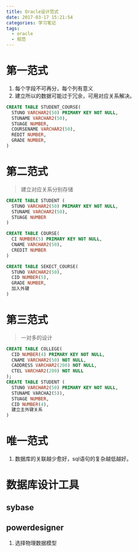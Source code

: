 ```yaml
---
title: Oracle设计范式
date: 2017-03-17 15:21:54
categories: 学习笔记
tags:
  - oracle
  - 规范
---
```


# 第一范式
1. 每个字段不可再分，每个列有意义
2. 建立所以的数据可能过于冗余，可用对应关系解决。

```sql
CREATE TABLE STUDENT_COURSE(
  STUNO VARCHAR2(50) PRIMARY KEY NOT NULL,
  STUNAME VARCHAR2(50),
  STUAGE NUMBER,
  COURSENAME VARCHAR2(50),
  REDIT NUMBER,
  GRADE NUMBER,
)
```
# 第二范式
>建立对应关系分别存储

```sql
CREATE TABLE STUDENT (
  STUNO VARCHAR2(50) PRIMARY KEY NOT NULL,
  STUNAME VARCHAR2(50),
  STUAGE NUMBER
)

CREATE TABLE COURSE(
  CI NUMBER(5) PRIMARY KEY NOT NULL,
  CNAME VARCHAR2(50),
  CREDIT NUMBER
)

CREATE TABLE SEKECT_COURSE(
  STUNO VARCHAR2(50),
  CID NUMBER(5),
  GRADE NUMBER,
  加入外键
)
```
<!--more-->
# 第三范式
>一对多的设计

```sql
CREATE TABLE COLLEGE(
  CID NUMBER(4) PRIMARY KEY NOT NULL,
  CNAME VARCHAR2(50) NOT NULL,
  CADDRESS VARCHAR2(200) NOT NULL,
  CTEL VARCHAR2(200) NOT NULL
);
CREATE TABLE STUDENT (
  STUNO VARCHAR2(50) PRIMARY KEY NOT NULL,
  STUNAME VARCHA2(5)),
  STUAGE NUMBER,
  CID NUMBER(4),
  建立主外键关系
)
```

# 唯一范式
1. 数据库的关联越少愈好，sql语句的复杂越低越好。

# 数据库设计工具
## sybase

## powerdesigner
1. 选择物理数据模型
